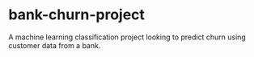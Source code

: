 # bank-churn-project
 A machine learning classification project looking to predict churn using customer data from a bank.
